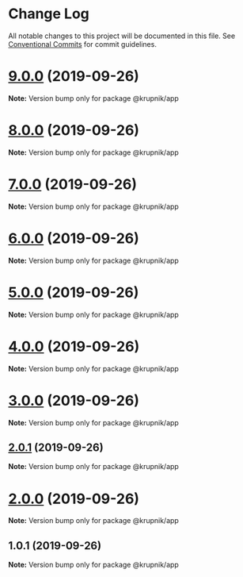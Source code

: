 # Change Log

All notable changes to this project will be documented in this file.
See [Conventional Commits](https://conventionalcommits.org) for commit guidelines.

# [9.0.0](https://github.com/yurikrupniktools/lerna-examples/compare/@krupnik/app@8.0.0...@krupnik/app@9.0.0) (2019-09-26)

**Note:** Version bump only for package @krupnik/app





# [8.0.0](https://github.com/yurikrupniktools/lerna-examples/compare/@krupnik/app@7.0.0...@krupnik/app@8.0.0) (2019-09-26)

**Note:** Version bump only for package @krupnik/app





# [7.0.0](https://github.com/yurikrupniktools/lerna-examples/compare/@krupnik/app@6.0.0...@krupnik/app@7.0.0) (2019-09-26)

**Note:** Version bump only for package @krupnik/app





# [6.0.0](https://github.com/yurikrupniktools/lerna-examples/compare/@krupnik/app@5.0.0...@krupnik/app@6.0.0) (2019-09-26)

**Note:** Version bump only for package @krupnik/app





# [5.0.0](https://github.com/yurikrupniktools/lerna-examples/compare/@krupnik/app@4.0.0...@krupnik/app@5.0.0) (2019-09-26)

**Note:** Version bump only for package @krupnik/app





# [4.0.0](https://github.com/yurikrupniktools/lerna-examples/compare/@krupnik/app@3.0.0...@krupnik/app@4.0.0) (2019-09-26)

**Note:** Version bump only for package @krupnik/app





# [3.0.0](https://github.com/yurikrupniktools/lerna-examples/compare/@krupnik/app@2.0.1...@krupnik/app@3.0.0) (2019-09-26)

**Note:** Version bump only for package @krupnik/app





## [2.0.1](https://github.com/yurikrupniktools/lerna-examples/compare/@krupnik/app@2.0.0...@krupnik/app@2.0.1) (2019-09-26)

**Note:** Version bump only for package @krupnik/app





# [2.0.0](https://github.com/yurikrupniktools/lerna-examples/compare/@krupnik/app@1.0.1...@krupnik/app@2.0.0) (2019-09-26)

**Note:** Version bump only for package @krupnik/app





## 1.0.1 (2019-09-26)

**Note:** Version bump only for package @krupnik/app
